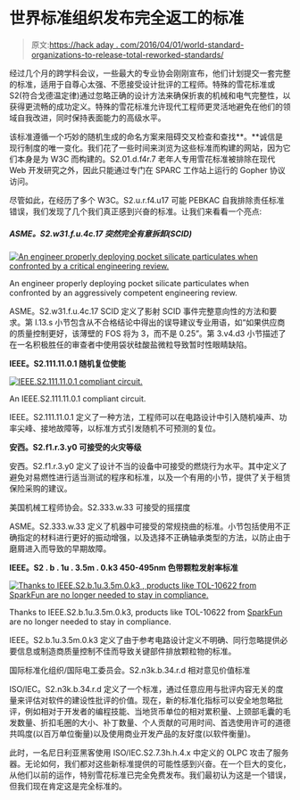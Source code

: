 # 世界标准组织发布完全返工的标准

> 原文:[https://hack aday . com/2016/04/01/world-standard-organizations-to-release-total-reworked-standards/](https://hackaday.com/2016/04/01/world-standard-organizations-to-release-entirely-reworked-standards/)

经过几个月的跨学科会议，一些最大的专业协会刚刚宣布，他们计划提交一套完整的标准，适用于自尊心太强、不愿接受设计批评的工程师。特殊的雪花标准或 S2(符合戈德温定律)通过忽略正确的设计方法来确保折衷的机械和电气完整性，以获得更流畅的成功定义。特殊的雪花标准允许现代工程师更灵活地避免在他们的领域自我改进，同时保持表面能力的高级水平。

该标准遵循一个巧妙的随机生成的命名方案来阻碍交叉检查和查找**。**诚信是现行制度的唯一变化。我们花了一些时间来浏览为这些标准而构建的网站，因为它们本身是为 W3C 而构建的。S2.01.d.f4r.7 老年人专用雪花标准被排除在现代 Web 开发研究之外，因此只能通过专门在 SPARC 工作站上运行的 Gopher 协议访问。

尽管如此，在经历了多个 W3C。S2.u.r.f4.u17 可能 PEBKAC 自我排除责任标准错误，我们发现了几个我们真正感到兴奋的标准。让我们来看看一个亮点:

##### ASME。S2.w31.f.u.4c.17 突然完全有意拆卸(SCID)

[![An engineer properly deploying pocket silicate particulates when confronted by a critical engineering review.](../Images/2fa8cd05c7a91c850fb4a65dcf7d5c3b.png)](https://hackaday.com/wp-content/uploads/2016/03/tphkt.gif)

An engineer properly deploying pocket silicate particulates when confronted by an aggressively competent engineering review.

ASME。S2.w31.f.u.4c.17 SCID 定义了影射 SCID 事件完整意向性的方法和要求。第 l.13.s 小节包含从不合格结论中得出的误导建议专业用语，如“如果供应商的质量控制更好，该薄壁的 FOS 将为 3，而不是 0.25”。第 3.v4.d3 小节描述了在一名积极胜任的审查者中使用袋状硅酸盐微粒导致暂时性眼睛缺陷。

**IEEE。S2.111.11.0.1 随机复位使能**

[![IEEE.S2.111.11.0.1 compliant circuit.](../Images/8d38582a3c59f5e4c0b5455a798bb09c.png)](https://hackaday.com/wp-content/uploads/2016/03/1200px-ground_loop-svg1.png)

An IEEE.S2.111.11.0.1 compliant circuit.

IEEE。S2.111.11.0.1 定义了一种方法，工程师可以在电路设计中引入随机噪声、功率尖峰、接地故障等，以标准方式引发随机不可预测的复位。

**安西。S2.f1.r.3.y0 可接受的火灾等级**

安西。S2.f1.r.3.y0 定义了设计不当的设备中可接受的燃烧行为水平。其中定义了避免对易燃性进行适当测试的程序和标准，以及一个有用的小节，提供了关于租赁保险采购的建议。

美国机械工程师协会。S2.333.w.33 可接受的摇摆度

ASME。S2.333.w.33 定义了机器中可接受的常规挠曲的标准。小节包括使用不正确指定的材料进行更好的振动增强，以及选择不正确轴承类型的方法，以防止由于磨屑进入而导致的早期故障。

**IEEE。S2 . b . 1u . 3.5m . 0.k3 450-495nm 色带颗粒发射率标准**

[![Thanks to IEEE.S2.b.1u.3.5m.0.k3 , products like TOL-10622 from SparkFun are no longer needed to stay in compliance.](../Images/03d9e7d567258d59a2414653bb72a5ce.png)](https://hackaday.com/wp-content/uploads/2016/03/10622-01.jpg)

Thanks to IEEE.S2.b.1u.3.5m.0.k3, products like TOL-10622 from [SparkFun](https://www.sparkfun.com/products/retired/10622) are no longer needed to stay in compliance.

IEEE。S2.b.1u.3.5m.0.k3 定义了由于参考电路设计定义不明确、同行忽略提供必要信息或制造商质量控制不佳而导致关键部件排放颗粒物的标准。

国际标准化组织/国际电工委员会。S2.n3k.b.34.r.d 相对意见价值标准

ISO/IEC。S2.n3k.b.34.r.d 定义了一个标准，通过任意应用与批评内容无关的度量来评估对软件的建设性批评的价值。现在，新的标准化指标可以安全地忽略批评，例如相对于开发者的编程技能、当地货币单位的相对累积量、上颈部毛囊的毛发数量、折扣毛圈的大小、补丁数量、个人贡献的可用时间、首选使用许可的道德共鸣度(以百万单位衡量)以及使用商业开发产品的友好度(以软件衡量)。

此时，一名尼日利亚黑客使用 ISO/IEC.S2.7.3h.h.4.x 中定义的 OLPC 攻击了服务器。无论如何，我们都对这些新标准提供的可能性感到兴奋。在一个巨大的变化，从他们以前的运作，特别雪花标准已完全免费发布。我们最初认为这是一个错误，但我们现在肯定这是完全标准的。